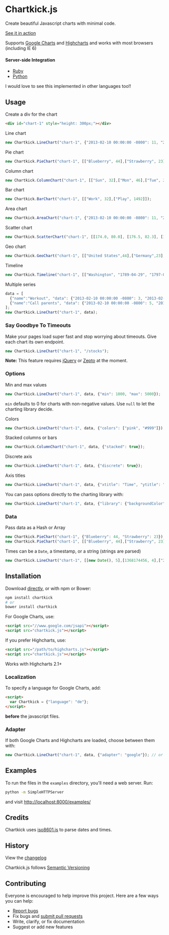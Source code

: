 # Chartkick.js

Create beautiful Javascript charts with minimal code.

[See it in action](http://ankane.github.io/chartkick.js/examples/)

Supports [Google Charts](https://developers.google.com/chart/) and [Highcharts](http://www.highcharts.com/) and works with most browsers (including IE 6)

#### Server-side Integration

- [Ruby](https://github.com/ankane/chartkick)
- [Python](https://github.com/mher/chartkick.py)

I would love to see this implemented in other languages too!!

## Usage

Create a div for the chart

```html
<div id="chart-1" style="height: 300px;"></div>
```

Line chart

```javascript
new Chartkick.LineChart("chart-1", {"2013-02-10 00:00:00 -0800": 11, "2013-02-11 00:00:00 -0800": 6});
```

Pie chart

```javascript
new Chartkick.PieChart("chart-1", [["Blueberry", 44],["Strawberry", 23]]);
```

Column chart

```javascript
new Chartkick.ColumnChart("chart-1", [["Sun", 32],["Mon", 46],["Tue", 28]]);
```

Bar chart

```javascript
new Chartkick.BarChart("chart-1", [["Work", 32],["Play", 1492]]);
```

Area chart

```javascript
new Chartkick.AreaChart("chart-1", {"2013-02-10 00:00:00 -0800": 11, "2013-02-11 00:00:00 -0800": 6});
```

Scatter chart

```javascript
new Chartkick.ScatterChart("chart-1", [[174.0, 80.0], [176.5, 82.3], [180.3, 73.6], [167.6, 74.1], [188.0, 85.9]]);
```

Geo chart

```javascript
new Chartkick.GeoChart("chart-1", [["United States",44],["Germany",23],["Brazil",22]]);
```

Timeline

```javascript
new Chartkick.Timeline("chart-1", [["Washington", "1789-04-29", "1797-03-03"],["Adams", "1797-03-03", "1801-03-03"]]);
```

Multiple series

```javascript
data = [
  {"name":"Workout", "data": {"2013-02-10 00:00:00 -0800": 3, "2013-02-17 00:00:00 -0800": 4}},
  {"name":"Call parents", "data": {"2013-02-10 00:00:00 -0800": 5, "2013-02-17 00:00:00 -0800": 3}}
];
new Chartkick.LineChart("chart-1", data);
```

### Say Goodbye To Timeouts

Make your pages load super fast and stop worrying about timeouts.  Give each chart its own endpoint.

```javascript
new Chartkick.LineChart("chart-1", "/stocks");
```

**Note:** This feature requires [jQuery](http://jquery.com/) or [Zepto](http://zeptojs.com/) at the moment.

### Options

Min and max values

```javascript
new Chartkick.LineChart("chart-1", data, {"min": 1000, "max": 5000});
```

`min` defaults to 0 for charts with non-negative values. Use `null` to let the charting library decide.

Colors

```javascript
new Chartkick.LineChart("chart-1", data, {"colors": ["pink", "#999"]});
```

Stacked columns or bars

```javascript
new Chartkick.ColumnChart("chart-1", data, {"stacked": true});
```

Discrete axis

```javascript
new Chartkick.LineChart("chart-1", data, {"discrete": true});
```

Axis titles

```javascript
new Chartkick.LineChart("chart-1", data, {"xtitle": "Time", "ytitle": "Population"});
```

You can pass options directly to the charting library with:

```javascript
new Chartkick.LineChart("chart-1", data, {"library": {"backgroundColor": "pink"}});
```

### Data

Pass data as a Hash or Array

```javascript
new Chartkick.PieChart("chart-1", {"Blueberry": 44, "Strawberry": 23});
new Chartkick.PieChart("chart-1", [["Blueberry", 44],["Strawberry", 23]]);
```

Times can be a `Date`, a timestamp, or a string (strings are parsed)

```javascript
new Chartkick.LineChart("chart-1", [[new Date(), 5],[1368174456, 4],["2013-05-07 00:00:00 UTC", 7]]);
```

## Installation

Download [directly](https://raw.githubusercontent.com/ankane/chartkick.js/master/chartkick.js), or with npm or Bower:

```sh
npm install chartkick
# or
bower install chartkick
```

For Google Charts, use:

```html
<script src="//www.google.com/jsapi"></script>
<script src="chartkick.js"></script>
```

If you prefer Highcharts, use:

```html
<script src="/path/to/highcharts.js"></script>
<script src="chartkick.js"></script>
```

Works with Highcharts 2.1+

### Localization

To specify a language for Google Charts, add:

```html
<script>
  var Chartkick = {"language": "de"};
</script>
```

**before** the javascript files.

### Adapter

If both Google Charts and Highcharts are loaded, choose between them with:

```javascript
new Chartkick.LineChart("chart-1", data, {"adapter": "google"}); // or highcharts
```

## Examples

To run the files in the `examples` directory, you'll need a web server.  Run:

```sh
python -m SimpleHTTPServer
```

and visit [http://localhost:8000/examples/](http://localhost:8000/examples/)

## Credits

Chartkick uses [iso8601.js](https://github.com/Do/iso8601.js) to parse dates and times.

## History

View the [changelog](https://github.com/ankane/chartkick.js/blob/master/CHANGELOG.md)

Chartkick.js follows [Semantic Versioning](http://semver.org/)

## Contributing

Everyone is encouraged to help improve this project. Here are a few ways you can help:

- [Report bugs](https://github.com/ankane/chartkick.js/issues)
- Fix bugs and [submit pull requests](https://github.com/ankane/chartkick.js/pulls)
- Write, clarify, or fix documentation
- Suggest or add new features
